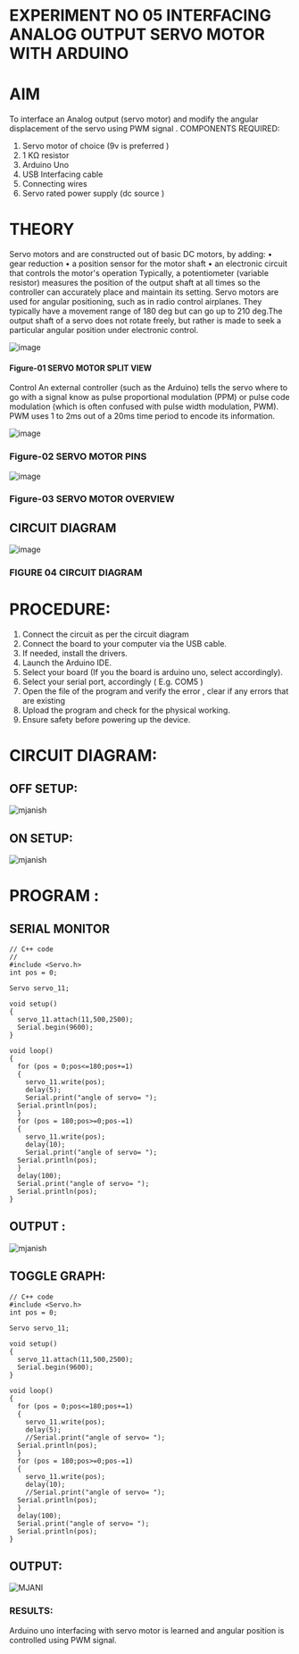 # EXPERIMENT NO 05 INTERFACING ANALOG OUTPUT SERVO MOTOR WITH ARDUINO

# AIM
To interface an Analog output (servo motor) and modify the angular displacement of the servo using PWM signal .
COMPONENTS REQUIRED:
1.	Servo motor of choice (9v is preferred )
2.	1 KΩ resistor 
3.	Arduino Uno 
4.	USB Interfacing cable 
5.	Connecting wires 
6.	Servo rated power supply (dc source )


# THEORY
Servo motors and are constructed out of basic DC motors, by adding:
•	 gear reduction
•	 a position sensor for the motor shaft
•	 an electronic circuit that controls the motor's operation
Typically, a potentiometer (variable resistor) measures the position of the output shaft at all times so the controller can accurately place and maintain its setting.
Servo motors are used for angular positioning, such as in radio control airplanes.  They typically have a movement range of 180 deg but can go up to 210 deg.The output shaft of a servo does not rotate freely, but rather is made to seek a particular angular position under electronic control. 


![image](https://user-images.githubusercontent.com/36288975/163544439-1f477927-fcd4-42f0-9ce4-c863fdbf1210.png)



#### Figure-01 SERVO MOTOR SPLIT VIEW 
Control 
An external controller (such as the Arduino) tells the servo where to go with a signal know as pulse proportional modulation (PPM) or pulse code modulation (which is often confused with pulse width modulation, PWM). PWM uses 1 to 2ms out of a 20ms time period to encode its information.
 
 
 ![image](https://user-images.githubusercontent.com/36288975/163544482-3027136f-7135-4f3d-a23f-8dc2fe04194d.png)

### Figure-02 SERVO MOTOR PINS

 ![image](https://user-images.githubusercontent.com/36288975/163544513-ca497421-e6ba-4f91-871f-5cfba77f22a8.png)


### Figure-03 SERVO MOTOR OVERVIEW 

 


 





## CIRCUIT DIAGRAM
 
 
 ![image](https://user-images.githubusercontent.com/36288975/163544618-6eb8a7b5-7f1a-428a-8d9f-fd899b145efb.png)

### FIGURE 04 CIRCUIT DIAGRAM

# PROCEDURE:
1.	Connect the circuit as per the circuit diagram 
2.	Connect the board to your computer via the USB cable.
3.	If needed, install the drivers.
4.	Launch the Arduino IDE.
5.	Select your board (If you the board is arduino uno, select accordingly).
6.	Select your serial port, accordingly ( E.g. COM5 )
7.	Open the file of the program  and verify the error , clear if any errors that are existing 
8.	Upload the program and check for the physical working. 
9.	Ensure safety before powering up the device.

# CIRCUIT DIAGRAM:

## OFF SETUP:
![mjanish](offsetup.png)

## ON SETUP:
![mjanish](onsetup.png)
# PROGRAM :

## SERIAL MONITOR

~~~
// C++ code
//
#include <Servo.h>
int pos = 0;

Servo servo_11;

void setup()
{
  servo_11.attach(11,500,2500);
  Serial.begin(9600);
}

void loop()
{
  for (pos = 0;pos<=180;pos+=1)
  {
    servo_11.write(pos);
    delay(5);
    Serial.print("angle of servo= ");
  Serial.println(pos);
  }
  for (pos = 180;pos>=0;pos-=1)
  {
    servo_11.write(pos);
    delay(10);
    Serial.print("angle of servo= ");
  Serial.println(pos);
  }
  delay(100);
  Serial.print("angle of servo= ");
  Serial.println(pos);
}
~~~
## OUTPUT :
![mjanish](ser.png)

## TOGGLE GRAPH:

~~~
// C++ code
#include <Servo.h>
int pos = 0;

Servo servo_11;

void setup()
{
  servo_11.attach(11,500,2500);
  Serial.begin(9600);
}

void loop()
{
  for (pos = 0;pos<=180;pos+=1)
  {
    servo_11.write(pos);
    delay(5);
    //Serial.print("angle of servo= ");
  Serial.println(pos);
  }
  for (pos = 180;pos>=0;pos-=1)
  {
    servo_11.write(pos);
    delay(10);
    //Serial.print("angle of servo= ");
  Serial.println(pos);
  }
  delay(100);
  Serial.print("angle of servo= ");
  Serial.println(pos);
}

~~~
## OUTPUT:
![MJANI](graph.png)
 









### RESULTS: 
Arduino uno interfacing with servo motor is learned and angular position is controlled using PWM signal.
